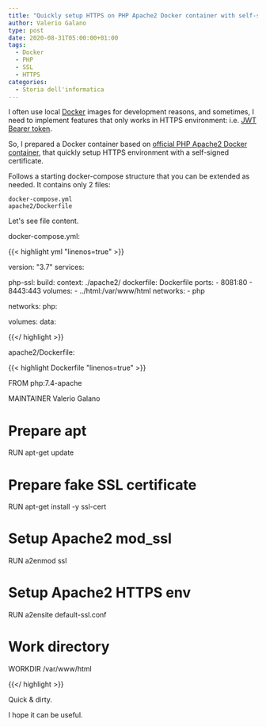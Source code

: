 ```yaml
---
title: "Quickly setup HTTPS on PHP Apache2 Docker container with self-signed SSL certificate"
author: Valerio Galano
type: post
date: 2020-08-31T05:00:00+01:00
tags:
  - Docker
  - PHP
  - SSL
  - HTTPS
categories:
  - Storia dell'informatica
---
```


I often use local [Docker] images for development reasons, and sometimes, I need to implement features that only works in HTTPS environment: i.e. [JWT Bearer token].

So, I prepared a Docker container based on [official PHP Apache2 Docker container], that quickly setup HTTPS environment with a self-signed certificate.

Follows a starting docker-compose structure that you can be extended as needed. It contains only 2 files:

    docker-compose.yml
    apache2/Dockerfile

Let's see file content.

docker-compose.yml:

{{< highlight yml "linenos=true" >}}

version: "3.7"
services:

  php-ssl:
    build:
      context: ./apache2/
      dockerfile: Dockerfile
    ports:
      - 8081:80
      - 8443:443
    volumes:
      - ../html:/var/www/html
    networks:
      - php

networks:
  php:

volumes:
  data:
  
{{</ highlight >}}

apache2/Dockerfile:

{{< highlight Dockerfile "linenos=true" >}}

FROM php:7.4-apache

MAINTAINER Valerio Galano

# Prepare apt
RUN apt-get update

# Prepare fake SSL certificate
RUN apt-get install -y ssl-cert

# Setup Apache2 mod_ssl
RUN a2enmod ssl

# Setup Apache2 HTTPS env
RUN a2ensite default-ssl.conf

# Work directory
WORKDIR /var/www/html

{{</ highlight >}}

Quick & dirty.

I hope it can be useful.

[Docker]: https://www.docker.com/
[official PHP Apache2 Docker container]: https://hub.docker.com/_/php
[JWT Bearer token]: https://jwt.io/introduction/